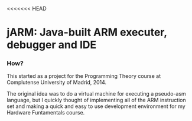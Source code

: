 <<<<<<< HEAD
# jARM: Java-built ARM executer, debugger and IDE

### How?
This started as a project for the Programming Theory course at Complutense University of Madrid, 2014.

The original idea was to do a virtual machine for executing a pseudo-asm language, but I quickly thought of implementing all of the ARM instruction set and making a quick and easy to use development environment for my Hardware Funtamentals course. 

[//]: # (This is a comment ✓)

